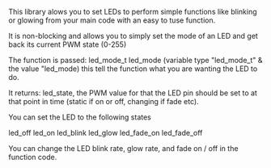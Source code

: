 This library alows you to set LEDs to perform simple functions like blinking or glowing from your main code with an easy to tuse function. 

It is non-blocking and allows you to simply set the mode of an LED and get back its current PWM state (0-255)

The function is passed: led_mode_t led_mode (variable type "led_mode_t" & the value "led_mode) this tell the function what you are wanting the LED to do. 

It returns: led_state, the PWM value for that the LED pin should be set to at that point in time (static if on or off, changing if fade etc).

You can set the LED to the following states

  led_off
  led_on
  led_blink
  led_glow
  led_fade_on
  led_fade_off
  
  You can change the LED blink rate, glow rate, and fade on / off in the function code. 
